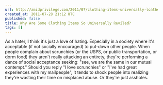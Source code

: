 ```yaml
---
url: http://amidprivilege.com/2011/07/clothing-items-universally-loathed/
created_at: 2011-07-28 21:12 UTC
published: false
title: Why Are Some Clothing Items So Universally Reviled?
tags: []
---
```


As a hater, I think it's just a love of hating. Especially in a society where it's acceptable (if not socially encouraged) to put-down other people. When people complain about scrunchies (or the USPS, or public transportation, or dorm food) they aren't really attacking an entirety, they're performing a dance of social acceptance seeking: "see, we are the same in our mutual contempt." Should you reply "I love scrunchies" or "I've had great experiences with my mailpeople", it tends to shock people into realizing they're wasting their time on misplaced abuse. Or they're just assholes.
